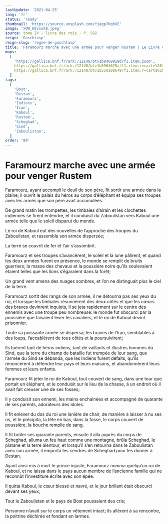 ```yaml
---
lastUpdate: '2021-04-25'
lang: 'fr'
status: 'ready'
thumbnail: 'https://source.unsplash.com/Yjegp7HqhXE'
image: 'xOW_W2vsuk8.jpeg'
source: tome IV - livre des rois - P. 582
reign: 'Guschtasp'
reign-slug: 'regne-de-guschtasp'
title: 'Faramourz marche avec une armée pour venger Rustem | Le Livre des Rois | Shâhnâmeh'
maps:
  [
    'https://gallica.bnf.fr/ark:/12148/btv1b8468919d/f1.item.zoom',
    https://gallica.bnf.fr/ark:/12148/btv1b5963670z/f1.item.r=carte%20touran.zoom,
    https://gallica.bnf.fr/ark:/12148/btv1b550108649/f1.item.r=carte%20touran.zoom,
  ]
tags:
  [
    'Bost',
    'Destan',
    'Faramourz',
    'Indiens',
    'Iran',
    'Kaboul',
    'Rustem',
    'Scheghad',
    'Sind',
    'Zaboulistan',
  ]
order: '89'
---
```


<!-- LTeX: language=fr -->

# Faramourz marche avec une armée pour venger Rustem

Faramourz, ayant accompli le deuil de son père, fit sortir une armée dans la plaine; il ouvrit le palais du héros au corps d’éléphant et équipa ses troupes avec les armes que son père avait accumulées.

De grand matin les trompettes, les timbales d’airain et les clochettes indiennes se firent entendre, et il conduisit du Zaboulistan vers Kaboul une armée telle que le soleil disparut du monde.

Le roi de Kaboul eut des nouvelles de l’approche des troupes du Zaboulistan, et rassembla son armée dispersée;

La terre se couvrit de fer et l’air s’assombrit.

Faramourz et ses troupes s’avancèrent, le soleil et la lune pâlirent, et quand les deux armées furent en présence, le monde se remplit de bruits guerriers; la masse des chevaux et la poussière noire qu’ils soulevaient étaient telles que les lions s’égaraient dans la forêt;

Un grand vent amena des nuages sombres, et l’on ne distinguait plus le ciel de la terre.

Faramourz sortit des rangs de son armée, il ne détourna pas ses yeux du roi, et lorsque les timbales résonnèrent des deux côtés et que les cœurs des braves devinrent inquiets, il se jeta rapidement sur le centre des ennemis avec une troupe peu nombreuse: le monde fut obscurci par la poussière que faisaient lever les cavaliers, et le roi de Kaboul devint prisonnier.

Toute sa puissante armée se dispersa; les braves de l’Iran, semblables à des loups, l’accablèrent de tous côtés et la poursuivirent;

Ils tuèrent tant de héros indiens, tant de vaillants et illustres hommes du Sind, que la terre du champ de bataille fut trempée de leur sang, que l’armée du Sind se débanda, que les Indiens furent défaits, qu’ils renoncèrent à défendre leur pays et leurs maisons, et abandonnèrent leurs femmes et leurs enfants.

Faramourz fit jeter le roi de Kaboul, tout couvert de sang, dans une tour que portait un éléphant, et le conduisit sur le lieu de la chasse, à un endroit où il avait fait creuser une de ses fosses;

Il y conduisit son ennemi, les mains enchainées et accompagné de quarante de ses parents, adorateurs des idoles.

Il fit enlever du dos du roi une lanière de chair, de manière à laisser à nu ses os, et le précipita, la tête en bas, dans la fosse, le corps couvert de poussière, la bouche remplie de sang.

Il fit brûler ses quarante parents, ensuite il alla auprès du corps de Scheghad, alluma un feu haut comme une montagne, brûla Scheghad, le platane et la terre alentour, et lorsqu’il s’en retourna dans le Zaboulistan avec son armée, il emporta les cendres de Scheghad pour les donner à Destan.

Ayant ainsi mis à mort le prince injuste, Faramourz nomma quelqu’un roi de Kaboul, et ne laissa dans le pays aucun membre de l’ancienne famille qui ne reconnût l’investiture écrite avec son épée.

Il quitta Kaboul, le cœur blessé et navré, et le jour brillant était obscurci devant ses yeux;

Tout le Zaboulistan et le pays de Bost poussaient des cris;

Personne n’avait sur le corps un vêtement intact; ils allèrent à sa rencontre, la poitrine déchirée et fondant en larmes.
